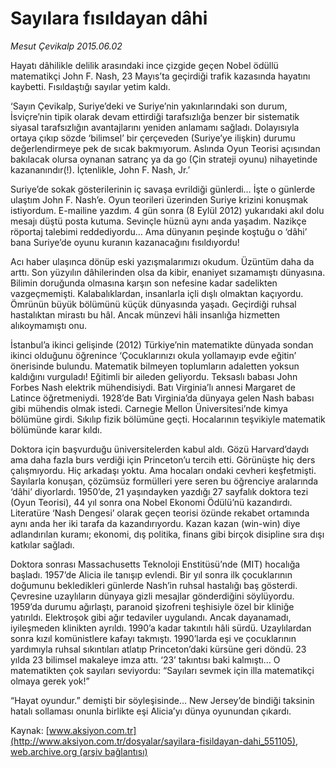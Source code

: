 # Sayılara fısıldayan dâhi

*Mesut Çevikalp 2015.06.02*

<div class="pNewsDetailMainContent" itemprop="articleBody">
 <p>
  Hayatı dâhilikle delilik arasındaki ince çizgide geçen Nobel ödüllü matematikçi John F. Nash, 23 Mayıs’ta geçirdiği trafik kazasında hayatını kaybetti. Fısıldaştığı sayılar yetim kaldı.
 </p>
 <p>
  ‘Sayın Çevikalp, Suriye’deki ve Suriye’nin yakınlarındaki son durum, İsviçre’nin tipik olarak devam ettirdiği tarafsızlığa benzer bir sistematik siyasal tarafsızlığın avantajlarını yeniden anlamamı sağladı. Dolayısıyla ortaya çıkıp sözde ‘bilimsel’ bir çerçeveden (Suriye’ye ilişkin) durumu değerlendirmeye pek de sıcak bakmıyorum. Aslında Oyun Teorisi açısından bakılacak olursa oynanan satranç ya da go (Çin strateji oyunu) nihayetinde kazananındır(!). İçtenlikle, John F. Nash, Jr.’
 </p>
 <p>
  Suriye’de sokak gösterilerinin iç savaşa evrildiği günlerdi… İşte o günlerde ulaştım John F. Nash’e. Oyun teorileri üzerinden Suriye krizini konuşmak istiyordum. E-mailine yazdım. 4 gün sonra (8 Eylül 2012) yukarıdaki akıl dolu mesajı düştü posta kutuma. Sevinçle hüznü aynı anda yaşadım. Nazikçe röportaj talebimi reddediyordu… Ama dünyanın peşinde koştuğu o ‘dâhi’ bana Suriye’de oyunu kuranın kazanacağını fısıldıyordu!
 </p>
 <p>
  Acı haber ulaşınca dönüp eski yazışmalarımızı okudum. Üzüntüm daha da arttı. Son yüzyılın dâhilerinden olsa da kibir, enaniyet sızamamıştı dünyasına. Bilimin doruğunda olmasına karşın son nefesine kadar sadelikten vazgeçmemişti. Kalabalıklardan, insanlarla içli dışlı olmaktan kaçıyordu. Ömrünün büyük bölümünü küçük dünyasında yaşadı. Geçirdiği ruhsal hastalıktan mirastı bu hâl. Ancak münzevi hâli insanlığa hizmetten alıkoymamıştı onu.
 </p>
 <p>
  İstanbul’a ikinci gelişinde (2012) Türkiye’nin matematikte dünyada sondan ikinci olduğunu öğrenince ‘Çocuklarınızı okula yollamayıp evde eğitin’ önerisinde bulundu. Matematik bilmeyen toplumların adaletten yoksun kaldığını vurguladı! Eğitimli bir aileden geliyordu. Teksaslı babası John Forbes Nash elektrik mühendisiydi. Batı Virginia’lı annesi Margaret de Latince öğretmeniydi. 1928’de Batı Virginia’da dünyaya gelen Nash babası gibi mühendis olmak istedi. Carnegie Mellon Üniversitesi’nde kimya bölümüne girdi. Sıkılıp fizik bölümüne geçti. Hocalarının teşvikiyle matematik bölümünde karar kıldı.
 </p>
 <p>
  Doktora için başvurduğu üniversitelerden kabul aldı. Gözü Harvard’daydı ama daha fazla burs verdiği için Princeton’u tercih etti. Görünüşte hiç ders çalışmıyordu. Hiç arkadaşı yoktu. Ama hocaları ondaki cevheri keşfetmişti. Sayılarla konuşan, çözümsüz formülleri yere seren bu öğrenciye aralarında ‘dâhi’ diyorlardı. 1950’de, 21 yaşındayken yazdığı 27 sayfalık doktora tezi (Oyun Teorisi), 44 yıl sonra ona Nobel Ekonomi Ödülü’nü kazandırdı. Literatüre ‘Nash Dengesi’ olarak geçen teorisi özünde rekabet ortamında aynı anda her iki tarafa da kazandırıyordu. Kazan kazan (win-win) diye adlandırılan kuramı; ekonomi, dış politika, finans gibi birçok disipline sıra dışı katkılar sağladı.
 </p>
 <p>
  Doktora sonrası Massachusetts Teknoloji Enstitüsü’nde (MIT) hocalığa başladı. 1957’de Alicia ile tanışıp evlendi. Bir yıl sonra ilk çocuklarının doğumunu bekledikleri günlerde Nash’in ruhsal hastalığı baş gösterdi. Çevresine uzaylıların dünyaya gizli mesajlar gönderdiğini söylüyordu. 1959’da durumu ağırlaştı, paranoid şizofreni teşhisiyle özel bir kliniğe yatırıldı. Elektroşok gibi ağır tedaviler uygulandı. Ancak dayanamadı, iyileşmeden klinikten ayrıldı. 1990’a kadar takıntılı hâli sürdü. Uzaylılardan sonra kızıl komünistlere kafayı takmıştı. 1990’larda eşi ve çocuklarının yardımıyla ruhsal sıkıntıları atlatıp Princeton’daki kürsüne geri döndü. 23 yılda 23 bilimsel makaleye imza attı. ‘23’ takıntısı baki kalmıştı… O matematikten çok sayıları seviyordu: “Sayıları sevmek için illa matematikçi olmaya gerek yok!”
 </p>
 <p>
  “Hayat oyundur.” demişti bir söyleşisinde… New Jersey’de bindiği taksinin hatalı sollaması onunla birlikte eşi Alicia’yı dünya oyunundan çıkardı.
 </p>
</div>


Kaynak: [www.aksiyon.com.tr](http://www.aksiyon.com.tr/dosyalar/sayilara-fisildayan-dahi_551105), [web.archive.org (arşiv bağlantısı)](http://web.archive.org/web/20150719214629/http://www.aksiyon.com.tr/dosyalar/sayilara-fisildayan-dahi_551105)
